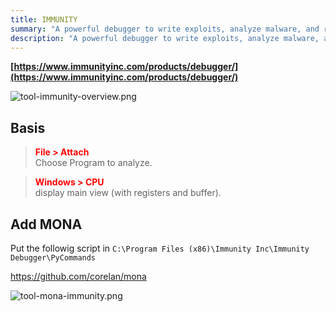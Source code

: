 ```yaml
---
title: IMMUNITY
summary: "A powerful debugger to write exploits, analyze malware, and reverse engineer binary files."
description: "A powerful debugger to write exploits, analyze malware, and reverse engineer binary files."
---
```


**[https://www.immunityinc.com/products/debugger/](https://www.immunityinc.com/products/debugger/)**

![tool-immunity-overview.png](../../attachments/tool-immunity-overview.png)

## Basis

 > 
 > **<font color=red>File > Attach</font>**</br>
 > Choose Program to analyze.

 > 
 > **<font color=red>Windows > CPU</font>**</br>
 > display main view (with registers and buffer).

## Add MONA

Put the followig script in `C:\Program Files (x86)\Immunity Inc\Immunity Debugger\PyCommands`

https://github.com/corelan/mona

![tool-mona-immunity.png](../../attachments/tool-mona-immunity.png)
